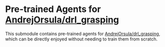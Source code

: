 # Pre-trained Agents for [AndrejOrsula/drl_grasping](https://github.com/AndrejOrsula/drl_grasping)

This submodule contains pre-trained agents for [AndrejOrsula/drl_grasping](https://github.com/AndrejOrsula/drl_grasping), which can be directly enjoyed without needing to train them from scratch.
